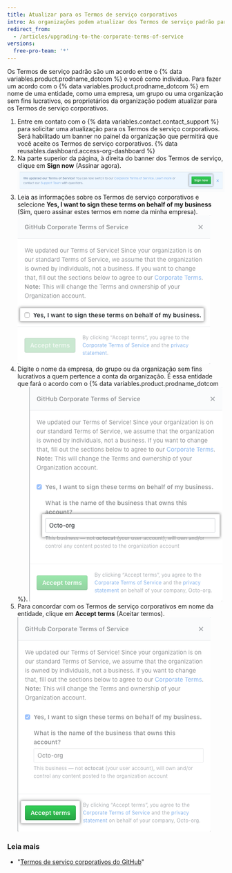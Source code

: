 ```yaml
---
title: Atualizar para os Termos de serviço corporativos
intro: As organizações podem atualizar dos Termos de serviço padrão para os Termos de serviço corporativos.
redirect_from:
  - /articles/upgrading-to-the-corporate-terms-of-service
versions:
  free-pro-team: '*'
---
```


Os Termos de serviço padrão são um acordo entre o {% data variables.product.prodname_dotcom %} e você como indivíduo. Para fazer um acordo com o {% data variables.product.prodname_dotcom %} em nome de uma entidade, como uma empresa, um grupo ou uma organização sem fins lucrativos, os proprietários da organização podem atualizar para os Termos de serviço corporativos.

1. Entre em contato com o {% data variables.contact.contact_support %} para solicitar uma atualização para os Termos de serviço corporativos. Será habilitado um banner no painel da organização que permitirá que você aceite os Termos de serviço corporativos.
{% data reusables.dashboard.access-org-dashboard %}
3. Na parte superior da página, à direita do banner dos Termos de serviço, clique em **Sign now** (Assinar agora). ![Botão Sign now (Assinar agora)](/assets/images/help/organizations/sign-now-button.png)
4. Leia as informações sobre os Termos de serviço corporativos e selecione **Yes, I want to sign these terms on behalf of my business** (Sim, quero assinar estes termos em nome da minha empresa). ![Caixa de seleção para assinar em nome da empresa](/assets/images/help/organizations/sign-on-behalf-business.png)
5. Digite o nome da empresa, do grupo ou da organização sem fins lucrativos a quem pertence a conta da organização. É essa entidade que fará o acordo com o {% data variables.product.prodname_dotcom %}. ![Campo Business name (Nome da empresa)](/assets/images/help/organizations/business-name-field.png)
6. Para concordar com os Termos de serviço corporativos em nome da entidade, clique em **Accept terms** (Aceitar termos). ![Botão Accept terms (Aceitar termos)](/assets/images/help/organizations/accept-terms-button.png)

### Leia mais
- "[Termos de serviço corporativos do GitHub](/articles/github-corporate-terms-of-service/)"
